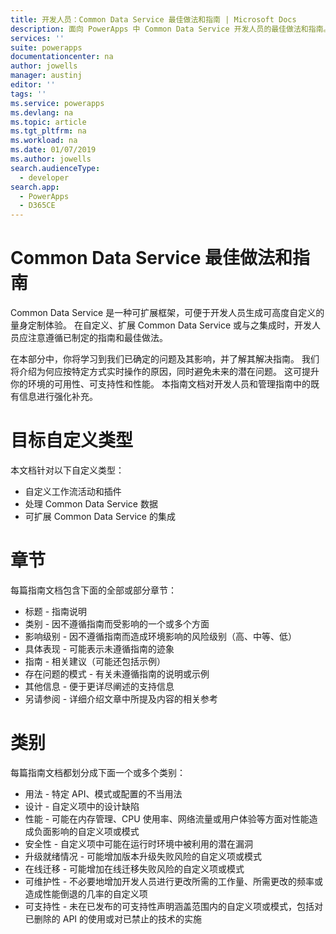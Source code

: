```yaml
---
title: 开发人员：Common Data Service 最佳做法和指南 | Microsoft Docs
description: 面向 PowerApps 中 Common Data Service 开发人员的最佳做法和指南。
services: ''
suite: powerapps
documentationcenter: na
author: jowells
manager: austinj
editor: ''
tags: ''
ms.service: powerapps
ms.devlang: na
ms.topic: article
ms.tgt_pltfrm: na
ms.workload: na
ms.date: 01/07/2019
ms.author: jowells
search.audienceType:
  - developer
search.app:
  - PowerApps
  - D365CE
---
```


# <a name="best-practices-and-guidance-for-the-common-data-service"></a>Common Data Service 最佳做法和指南

Common Data Service 是一种可扩展框架，可便于开发人员生成可高度自定义的量身定制体验。 在自定义、扩展 Common Data Service 或与之集成时，开发人员应注意遵循已制定的指南和最佳做法。 

在本部分中，你将学习到我们已确定的问题及其影响，并了解其解决指南。 我们将介绍为何应按特定方式实时操作的原因，同时避免未来的潜在问题。 这可提升你的环境的可用性、可支持性和性能。 本指南文档对开发人员和管理指南中的既有信息进行强化补充。

# <a name="targeted-customization-types"></a>目标自定义类型
本文档针对以下自定义类型：

- 自定义工作流活动和插件
- 处理 Common Data Service 数据
- 可扩展 Common Data Service 的集成

# <a name="sections"></a>章节
每篇指南文档包含下面的全部或部分章节：

- 标题 - 指南说明
- 类别 - 因不遵循指南而受影响的一个或多个方面
- 影响级别 - 因不遵循指南而造成环境影响的风险级别（高、中等、低）
- 具体表现 - 可能表示未遵循指南的迹象
- 指南 - 相关建议（可能还包括示例）
- 存在问题的模式 - 有关未遵循指南的说明或示例
- 其他信息 - 便于更详尽阐述的支持信息
- 另请参阅 - 详细介绍文章中所提及内容的相关参考

# <a name="categories"></a>类别
每篇指南文档都划分成下面一个或多个类别：

- 用法 - 特定 API、模式或配置的不当用法
- 设计 - 自定义项中的设计缺陷
- 性能 - 可能在内存管理、CPU 使用率、网络流量或用户体验等方面对性能造成负面影响的自定义项或模式
- 安全性 - 自定义项中可能在运行时环境中被利用的潜在漏洞
- 升级就绪情况 - 可能增加版本升级失败风险的自定义项或模式
- 在线迁移 - 可能增加在线迁移失败风险的自定义项或模式
- 可维护性 - 不必要地增加开发人员进行更改所需的工作量、所需更改的频率或造成性能倒退的几率的自定义项
- 可支持性 - 未在已发布的可支持性声明涵盖范围内的自定义项或模式，包括对已删除的 API 的使用或对已禁止的技术的实施
